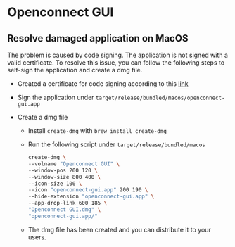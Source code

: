 # Openconnect GUI

## Resolve damaged application on MacOS

The problem is caused by code signing. The application is not signed with a valid certificate. To resolve this issue, you can follow the following steps to self-sign the application and create a dmg file.

- Created a certificate for code signing according to this [link](https://stackoverflow.com/questions/27474751/how-can-i-codesign-an-app-without-being-in-the-mac-developer-program)

- Sign the application under `target/release/bundled/macos/openconnect-gui.app`

- Create a dmg file

  - Install `create-dmg` with `brew install create-dmg`

  - Run the following script under `target/release/bundled/macos`
    ```bash
    create-dmg \
    --volname "Openconnect GUI" \
    --window-pos 200 120 \
    --window-size 800 400 \
    --icon-size 100 \
    --icon "openconnect-gui.app" 200 190 \
    --hide-extension "openconnect-gui.app" \
    --app-drop-link 600 185 \
    "Openconnect GUI.dmg" \
    "openconnect-gui.app/"
    ```
  - The dmg file has been created and you can distribute it to your users.
